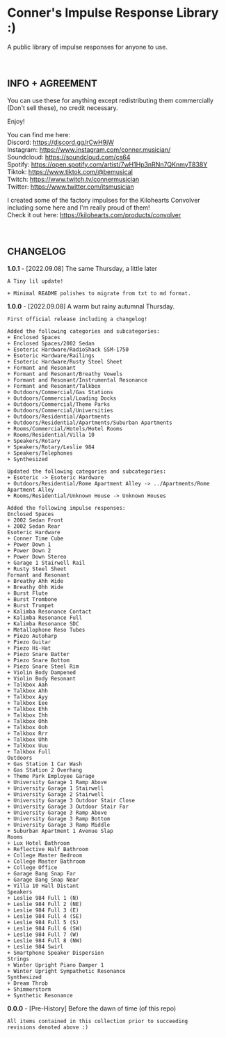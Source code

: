 #	Conner's Impulse Response Library :)
A public library of impulse responses for anyone to use.
<br/><br/><br/>


##        INFO + AGREEMENT
You can use these for anything except redistributing them commercially
(Don't sell these), no credit necessary.
<br/>

Enjoy!
<br/>

You can find me here:<br/>
Discord:	https://discord.gg/rCwH9jW<br/>
Instagram:	https://www.instagram.com/conner.musician/<br/>
Soundcloud:	https://soundcloud.com/cs64<br/>
Spotify:	https://open.spotify.com/artist/7wH1Hp3nRNn7QKnmyT838Y<br/>
Tiktok:		https://www.tiktok.com/@bemusical<br/>
Twitch:		https://www.twitch.tv/connermusician<br/>
Twitter:	https://www.twitter.com/itsmusician<br/>

I created some of the factory impulses for the Kilohearts Convolver
including some here and I'm really proud of them!
<br/>
Check it out here: https://kilohearts.com/products/convolver
<br/><br/><br/>


##            CHANGELOG

**1.0.1** - [2022.09.08] The same Thursday, a little later
<br/>

	A Tiny lil update!
	
	+ Minimal README polishes to migrate from txt to md format.
	
**1.0.0** - [2022.09.08] A warm but rainy autumnal Thursday.
<br/>

	First official release including a changelog!
	
	Added the following categories and subcategories:
	+ Enclosed Spaces
	+ Enclosed Spaces/2002 Sedan
	+ Esoteric Hardware/RadioShack SSM-1750
	+ Esoteric Hardware/Railings
	+ Esoteric Hardware/Rusty Steel Sheet
	+ Formant and Resonant
	+ Formant and Resonant/Breathy Vowels
	+ Formant and Resonant/Instrumental Resonance
	+ Formant and Resonant/Talkbox
	+ Outdoors/Commercial/Gas Stations
	+ Outdoors/Commercial/Loading Docks
	+ Outdoors/Commercial/Theme Parks
	+ Outdoors/Commercial/Universities
	+ Outdoors/Residential/Apartments
	+ Outdoors/Residential/Apartments/Suburban Apartments
	+ Rooms/Commercial/Hotels/Hotel Rooms
	+ Rooms/Residential/Villa 10
	+ Speakers/Rotary
	+ Speakers/Rotary/Leslie 984
	+ Speakers/Telephones
	+ Synthesized
	
	Updated the following categories and subcategories:
	+ Esoteric -> Esoteric Hardware
	+ Outdoors/Residential/Rome Apartment Alley -> ../Apartments/Rome Apartment Alley
	+ Rooms/Residential/Unknown House -> Unknown Houses
	
	Added the following impulse responses:
	Enclosed Spaces
	+ 2002 Sedan Front
	+ 2002 Sedan Rear
	Esoteric Hardware
	+ Conner Time Cube
	+ Power Down 1
	+ Power Down 2
	+ Power Down Stereo
	+ Garage 1 Stairwell Rail
	+ Rusty Steel Sheet
	Formant and Resonant
	+ Breathy Ahh Wide
	+ Breathy Ohh Wide
	+ Burst Flute
	+ Burst Trombone
	+ Burst Trumpet
	+ Kalimba Resonance Contact
	+ Kalimba Resonance Full
	+ Kalimba Resonance SDC
	+ Metallophone Reso Tubes
	+ Piezo Autoharp
	+ Piezo Guitar
	+ Piezo Hi-Hat
	+ Piezo Snare Batter
	+ Piezo Snare Bottom
	+ Piezo Snare Steel Rim
	+ Violin Body Dampened
	+ Violin Body Resonant
	+ Talkbox Aah
	+ Talkbox Ahh
	+ Talkbox Ayy
	+ Talkbox Eee
	+ Talkbox Ehh
	+ Talkbox Ihh
	+ Talkbox Ohh
	+ Talkbox Ooh
	+ Talkbox Rrr
	+ Talkbox Uhh
	+ Talkbox Uuu
	+ Talkbox Full
	Outdoors
	+ Gas Station 1 Car Wash
	+ Gas Station 2 Overhang
	+ Theme Park Employee Garage
	+ University Garage 1 Ramp Above
	+ University Garage 1 Stairwell
	+ University Garage 2 Stairwell
	+ University Garage 3 Outdoor Stair Close
	+ University Garage 3 Outdoor Stair Far
	+ University Garage 3 Ramp Above
	+ University Garage 3 Ramp Bottom
	+ University Garage 3 Ramp Middle
	+ Suburban Apartment 1 Avenue Slap
	Rooms
	+ Lux Hotel Bathroom
	+ Reflective Half Bathroom
	+ College Master Bedroom
	+ College Master Bathroom
	+ College Office
	+ Garage Bang Snap Far
	+ Garage Bang Snap Near
	+ Villa 10 Hall Distant
	Speakers
	+ Leslie 984 Full 1 (N)
	+ Leslie 984 Full 2 (NE)
	+ Leslie 984 Full 3 (E)
	+ Leslie 984 Full 4 (SE)
	+ Leslie 984 Full 5 (S)
	+ Leslie 984 Full 6 (SW)
	+ Leslie 984 Full 7 (W)
	+ Leslie 984 Full 8 (NW)
	+ Leslie 984 Swirl
	+ Smartphone Speaker Dispersion
	Strings
	+ Winter Upright Piano Damper 1
	+ Winter Upright Sympathetic Resonance
	Synthesized
	+ Dream Throb
	+ Shimmerstorm
	+ Synthetic Resonance



**0.0.0** - [Pre-History] Before the dawn of time (of this repo)
<br/>

	All items contained in this collection prior to succeeding
	revisions denoted above :)
